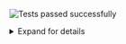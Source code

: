 ![Tests passed successfully](https://img.shields.io/badge/tests-1%20passed-success)
<details><summary>Expand for details</summary>
 
|Report|Passed|Failed|Skipped|Time|
|:---|---:|---:|---:|---:|
|fixtures/jest-junit-eslint.xml|1 ✅|||0ms|
## ✅ <a id="user-content-r0" href="#user-content-r0">fixtures/jest-junit-eslint.xml</a>
**1** tests were completed in **0ms** with **1** passed, **0** failed and **0** skipped.
|Test suite|Passed|Failed|Skipped|Time|
|:---|---:|---:|---:|---:|
|[test.jsx](#user-content-r0s0)|1 ✅|||0ms|
### ✅ <a id="user-content-r0s0" href="#user-content-r0s0">test.jsx</a>
```
test
  ✅ test.jsx
```
</details>
